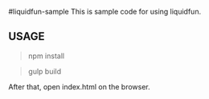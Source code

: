 #liquidfun-sample
This is sample code for using liquidfun.

## USAGE
> npm install

> gulp build

After that, open index.html on the browser.
